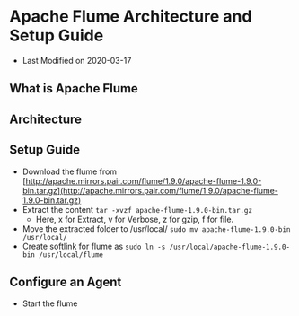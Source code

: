 # Apache Flume Architecture and Setup Guide
* Last Modified on 2020-03-17

## What is Apache Flume

## Architecture


## Setup Guide
* Download the flume from [http://apache.mirrors.pair.com/flume/1.9.0/apache-flume-1.9.0-bin.tar.gz](http://apache.mirrors.pair.com/flume/1.9.0/apache-flume-1.9.0-bin.tar.gz)
* Extract the content `tar -xvzf apache-flume-1.9.0-bin.tar.gz`
	* Here, x for Extract, v for Verbose, z for gzip, f for file.
* Move the extracted folder to /usr/local/ `sudo mv apache-flume-1.9.0-bin /usr/local/`
* Create softlink for flume as `sudo ln -s /usr/local/apache-flume-1.9.0-bin /usr/local/flume`

## Configure an Agent


* Start the flume 

